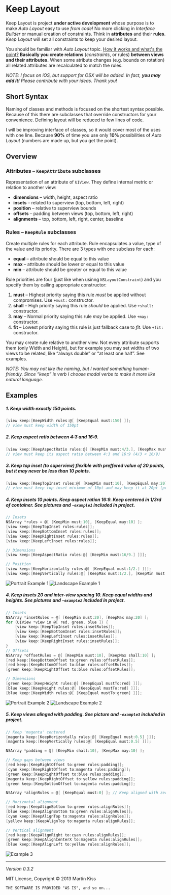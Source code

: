 # Keep Layout

Keep Layout is project **under active development** whose purpose is to make _Auto Layout_ easy to use _from code_! No more clicking in _Interface Builder_ or manual creation of constraints. Think in **attributes** and their **rules**. _Keep Layout_ will set all constraints to keep your desired layout.

You should be familiar with _Auto Layout_ topic. [How it works and what's the point?](http://developer.apple.com/library/ios/#documentation/UserExperience/Conceptual/AutolayoutPG/Articles/Introduction.html#//apple_ref/doc/uid/TP40010853-CH1-SW1) **Basically you create relations** (_constraints_, or rules) **between views and their attributes.** When some atribute changes (e.g. bounds on rotation) all related attributes are recalculated to match the rules.

_NOTE: I focus on iOS, but support for OSX will be added. In fact, **you may add it!** Please contribute with your ideas. Thank you!_



## Short Syntax
Naming of classes and methods is focused on the shortest syntax possible. Because of this there are subclasses that override constructors for your convenience. Defining layout will be reduced to few lines of code.

I will be improving interface of classes, so it would cover most of the uses with one line. Because **90%** of time you use only **10%** possibilities of *Auto Layout* (numbers are made up, but you get the point).



## Overview



### Attributes – `KeepAttribute` subclasses
Representation of an attribute of `UIView`. They define internal metric or relation to another view:

 - **dimensions** – width, height, aspect ratio
 - **insets** – related to superview (top, bottom, left, right)
 - **position** – relative to superview bounds
 - **offsets** – padding between views (top, bottom, left, right)
 - **alignments** – top, bottom, left, right, center, baseline



### Rules – `KeepRule` subclasses
Create multiple rules for each attribute. Rule encapsulates a value, type of the value and its priority. There are 3 types with one subclass for each:

 - **equal** – attribute should be equal to this value
 - **max** – attribute should be lower or equal to this value
 - **min** – attribute should be greater or equal to this value

Rule priorities are four (just like when usinng `NSLayoutConstraint`) and you specify them by calling appropriate constructor:

 1. **must** – Highest priority saying this rule _must_ be applied without compromises. Use `+must:` constructor.
 2. **shall** – High priority saying this rule _should_ be applied. Use `+shall:` constructor.
 3. **may** – Normal priority saying this rule _may_ be applied. Use `+may:` constructor.
 4. **fit** – Lowest priority saying this rule is just fallback case to _fit_. Use `+fit:` constructor.

You may create rule relative to another view. Not every attribute supports them (only Width and Height), but for example you may set widths of two views to be related, like “always double” or “at least one half”. See examples.

_NOTE: You may not like the naming, but I wanted something human-friendly. Since “keep” is verb I choose modal verbs to make it more like natural language._



## Examples

##### 1. Keep width exactly 150 points.

```objective-c
[view keep:[KeepWidth rules:@[ [KeepEqual must:150] ]];
// view must keep width of 150pt
```

##### 2. Keep aspect ratio between 4:3 and 16:9.

```objective-c
[view keep:[KeepAspectRatio rules:@[ [KeepMin must:4/3.], [KeepMax must:16/9.] ]];
// view must keep its aspect ratio between 4:3 and 16:9 (4/3 < 16/9)
```

##### 3. Keep top inset (to superview) flexible with preffered value of 20 points, but it may never be less than 10 points.

```objective-c
[view keep:[KeepTopInset rules:@[ [KeepMin must:10], [KeepEqual may:20] ]];
// view must keep top inset minimum of 10pt and may keep it at 20pt (preffered value)
```

##### 4. Keep insets 10 points. Keep aspect ration 16:9. Keep centered in 1/3rd of container. _See pictures and `-example1` included in project._

```objective-c
// Insets
NSArray *rules = @[ [KeepMin must:10], [KeepEqual may:10] ];
[view keep:[KeepTopInset rules:rules]];
[view keep:[KeepBottomInset rules:rules]];
[view keep:[KeepRightInset rules:rules]];
[view keep:[KeepLeftInset rules:rules]];

// Dimensions
[view keep:[KeepAspectRatio rules:@[ [KeepMin must:16/9.] ]]];

// Position
[view keep:[KeepHorizontally rules:@[ [KeepEqual must:1/2.] ]]];
[view keep:[KeepVertically rules:@[ [KeepMax must:1/2.], [KeepMin must:1/3.], [KeepEqual may:1/3.] ]]];
```

![Portrait Example 1](readme/example1-portrait.png)
![Landscape Example 1](readme/example1-landscape.png)

##### 4. Keep insets 20 and inter-view spacing 10. Keep equal widths and heights. _See pictures and `-example2` included in project._

```objective-c
// Insets
NSArray *insetRules = @[ [KeepMin must:20], [KeepMax may:20] ];
for (UIView *view in @[ red, green, blue ]) {
    [view keep:[KeepTopInset rules:insetRules]];
    [view keep:[KeepBottomInset rules:insetRules]];
    [view keep:[KeepLeftInset rules:insetRules]];
    [view keep:[KeepRightInset rules:insetRules]];
}
// Offsets
NSArray *offsetRules = @[ [KeepMin must:10], [KeepMax shall:10] ];
[red keep:[KeepBottomOffset to:green rules:offsetRules]];
[red keep:[KeepBottomOffset to:blue rules:offsetRules]];
[green keep:[KeepRightOffset to:blue rules:offsetRules]];

// Dimensions
[green keep:[KeepHeight rules:@[ [KeepEqual mustTo:red] ]]];
[blue keep:[KeepHeight rules:@[ [KeepEqual mustTo:red] ]]];
[blue keep:[KeepWidth rules:@[ [KeepEqual mustTo:green] ]]];
```

![Portrait Example 2](readme/example2-portrait.png)
![Landscape Example 2](readme/example2-landscape.png)

##### 5. Keep views alinged with padding. _See picture and `-example3` included in project._

```objective-c
// Keep 'magenta' centered
[magenta keep:[KeepHorizontally rules:@[ [KeepEqual must:0.5] ]]];
[magenta keep:[KeepVertically rules:@[ [KeepEqual must:0.5] ]]];

NSArray *padding = @[ [KeepMin shall:10], [KeepMax may:10] ];

// Keep gaps between views
[red keep:[KeepRightOffset to:green rules:padding]];
[cyan keep:[KeepRightOffset to:magenta rules:padding]];
[green keep:[KeepRightOffset to:blue rules:padding]];
[magenta keep:[KeepRightOffset to:yellow rules:padding]];
[green keep:[KeepBottomOffset to:magenta rules:padding]];

NSArray *alignRules = @[ [KeepEqual must:0] ]; // Keep aligned with zero tolerance.

// Horizontal alignment
[red keep:[KeepAlignBottom to:green rules:alignRules]];
[blue keep:[KeepAlignBottom to:green rules:alignRules]];
[cyan keep:[KeepAlignTop to:magenta rules:alignRules]];
[yellow keep:[KeepAlignTop to:magenta rules:alignRules]];

// Vertical alignment
[red keep:[KeepAlignRight to:cyan rules:alignRules]];
[green keep:[KeepAlignCenterX to:magenta rules:alignRules]];
[blue keep:[KeepAlignLeft to:yellow rules:alignRules]];
```

![Example 3](readme/example3.png)



---
_Version 0.3.2_

MIT License, Copyright © 2013 Martin Kiss

`THE SOFTWARE IS PROVIDED "AS IS", and so on...`
